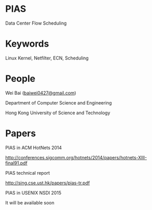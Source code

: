 PIAS
==========

Data Center Flow Scheduling 

Keywords
==========

Linux Kernel, Netfilter, ECN, Scheduling 

People
==========

Wei Bai (baiwei0427@gmail.com)

Department of Computer Science and Engineering

Hong Kong University of Science and Technology

Papers
==========
PIAS in ACM HotNets 2014  

http://conferences.sigcomm.org/hotnets/2014/papers/hotnets-XIII-final91.pdf

PIAS technical report 

http://sing.cse.ust.hk/papers/pias-tr.pdf

PIAS in USENIX NSDI 2015

It will be available soon






